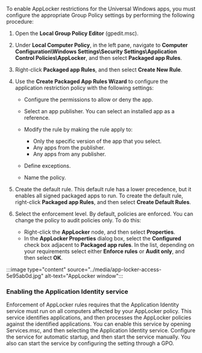 To enable AppLocker restrictions for the Universal Windows apps, you must configure the appropriate Group Policy settings by performing the following procedure:

1.  Open the **Local Group Policy Editor** (gpedit.msc).
2.  Under **Local Computer Policy**, in the left pane, navigate to **Computer Configuration\\Windows Settings\\Security Settings\\Application Control Policies\\AppLocker**, and then select **Packaged app Rules**.
3.  Right-click **Packaged app Rules**, and then select **Create New Rule**.
4.  Use the **Create Packaged App Rules Wizard** to configure the application restriction policy with the following settings:
    
     -  Configure the permissions to allow or deny the app.
     -  Select an app publisher. You can select an installed app as a reference.
     -  Modify the rule by making the rule apply to:
        
         -  Only the specific version of the app that you select.
         -  Any apps from the publisher.
         -  Any apps from any publisher.
     -  Define exceptions.
     -  Name the policy.

5.  Create the default rule. This default rule has a lower precedence, but it enables all signed packaged apps to run. To create the default rule, right-click **Packaged app Rules**, and then select **Create Default Rules**.
6.  Select the enforcement level. By default, policies are enforced. You can change the policy to audit policies only. To do this:
    
     -  Right-click the **AppLocker** node, and then select **Properties**.
     -  In the **AppLocker Properties** dialog box, select the **Configured** check box adjacent to **Packaged app rules**. In the list, depending on your requirements select either **Enforce rules** or **Audit only**, and then select **OK**.

:::image type="content" source="../media/app-locker-access-5e95ab0d.jpg" alt-text="AppLocker window":::


### Enabling the Application Identity service

Enforcement of AppLocker rules requires that the Application Identity service must run on all computers affected by your AppLocker policy. This service identifies applications, and then processes the AppLocker policies against the identified applications. You can enable this service by opening Services.msc, and then selecting the Application Identity service. Configure the service for automatic startup, and then start the service manually. You also can start the service by configuring the setting through a GPO.
